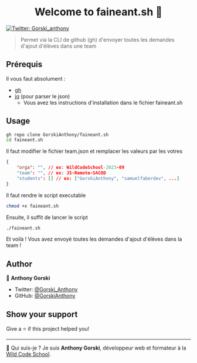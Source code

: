 <h1 align="center">Welcome to faineant.sh 👋</h1>
<p>
  <a href="https://twitter.com/Gorski_anthony" target="_blank">
    <img alt="Twitter: Gorski_anthony" src="https://img.shields.io/twitter/follow/Gorski_anthony.svg?style=social" />
  </a>
</p>

> Permet via la CLI de github (gh) d'envoyer toutes les demandes d'ajout d'élèves dans une team

## Prérequis

Il vous faut absolument :

-   [gh](https://cli.github.com/)
-   [jq](https://stedolan.github.io/jq/) (pour parser le json)
    -   Vous avez les instructions d'installation dans le fichier faineant.sh

## Usage

```sh
gh repo clone GorskiAnthony/faineant.sh
cd faineant.sh
```

Il faut modifier le fichier team.json et remplacer les valeurs par les votres

```json
{
	"orga": "", // ex: WildCodeSchool-2023-09
	"team": "", // ex: JS-Remote-SACOD
	"students": [] // ex: ["GorskiAnthony", "samuelfaberdev", ...]
}
```

Il faut rendre le script executable

```sh
chmod +x faineant.sh
```

Ensuite, il suffit de lancer le script

```sh
./faineant.sh
```

Et voilà ! Vous avez envoyé toutes les demandes d'ajout d'élèves dans la team !

## Author

👤 **Anthony Gorski**

-   Twitter: [@Gorski_Anthony](https://twitter.com/Gorski_Anthony)
-   GitHub: [@GorskiAnthony](https://github.com/GorskiAnthony)

## Show your support

Give a ⭐️ if this project helped you!

---

👋 Qui suis-je ?
Je suis **Anthony Gorski**, développeur web et formateur à la [Wild Code School](https://www.wildcodeschool.com/fr-FR).
